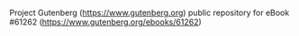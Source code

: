 Project Gutenberg (https://www.gutenberg.org) public repository for eBook #61262 (https://www.gutenberg.org/ebooks/61262)
